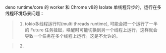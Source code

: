 

deno runtime/core 的 worker 和 Chrome v8的 Isolate 单线程异步的，运行在多线程环境场景问题：

> 1. tokio多线程运行时(multi threads runtime), 可能会把一个运行了一半的 Future 任务挂起，唤醒时可能切换到另一个线程上运行，这样就会导致一个任务在多个线程上运行。这是不允许的。

> 2.
